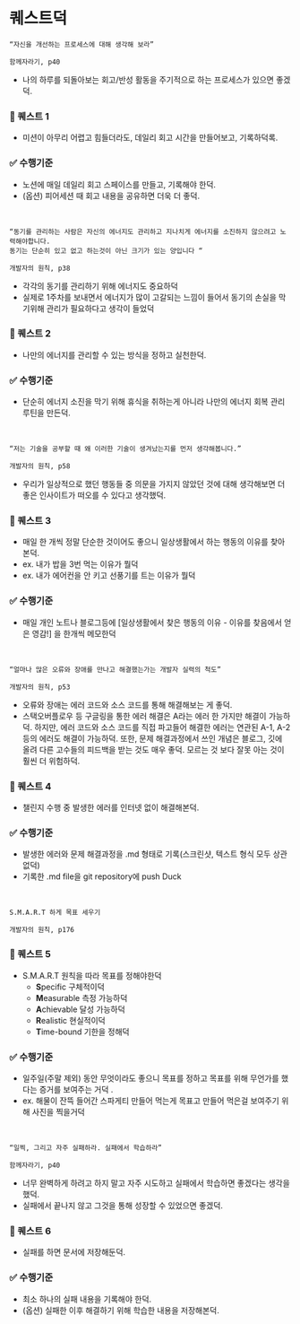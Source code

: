 # 퀘스트덕

```
“자신을 개선하는 프로세스에 대해 생각해 보라”

함께자라기, p40
```

- 나의 하루를 되돌아보는 회고/반성 활동을 주기적으로 하는 프로세스가 있으면 좋겠덕.

### 🐤 퀘스트 1

- 미션이 아무리 어렵고 힘들더라도, 데일리 회고 시간을 만들어보고, 기록하덕록.

### ✅ 수행기준

- 노션에 매일 데일리 회고 스페이스를 만들고, 기록해야 한덕.
- (옵션) 피어세션 때 회고 내용을 공유하면 더욱 더 좋덕.

<br />

```
“동기를 관리하는 사람은 자신의 에너지도 관리하고 지나치게 에너지를 소진하지 않으려고 노력해야합니다.
동기는 단순히 있고 없고 하는것이 아닌 크기가 있는 양입니다 “

개발자의 원칙, p38
```

- 각각의 동기를 관리하기 위해 에너지도 중요하덕
- 실제로 1주차를 보내면서 에너지가 많이 고갈되는 느낌이 들어서 동기의 손실을 막기위해 관리가 필요하다고 생각이 들었덕

### 🐤 퀘스트 2

- 나만의 에너지를 관리할 수 있는 방식을 정하고 실천한덕.

### ✅ 수행기준

- 단순히 에너지 소진을 막기 위해 휴식을 취하는게 아니라 나만의 에너지 회복 관리 루틴을 만든덕.

<br />

```
“저는 기술을 공부할 때 왜 이러한 기술이 생겨났는지를 먼저 생각해봅니다.”

개발자의 원칙, p58
```

- 우리가 일상적으로 했던 행동들 중 의문을 가지지 않았던 것에 대해 생각해보면 더 좋은 인사이트가 떠오를 수 있다고 생각했덕.

### 🐤 퀘스트 3

- 매일 한 개씩 정말 단순한 것이어도 좋으니 일상생활에서 하는 행동의 이유를 찾아본덕.
- ex. 내가 밥을 3번 먹는 이유가 뭘덕
- ex. 내가 에어컨을 안 키고 선풍기를 트는 이유가 뭘덕

### ✅ 수행기준

- 매일 개인 노트나 블로그등에 [일상생활에서 찾은 행동의 이유 - 이유를 찾음에서 얻은 영감!] 을 한개씩 메모한덕

<br />

```
“얼마나 많은 오류와 장애를 만나고 해결했는가는 개발자 실력의 척도”

개발자의 원칙, p53
```

- 오류와 장애는 에러 코드와 소스 코드를 통해 해결해보는 게 좋덕.
- 스택오버플로우 등 구글링을 통한 에러 해결은 A라는 에러 한 가지만 해결이 가능하덕. 하지만, 에러 코드와 소스 코드를 직접 파고들어 해결한 에러는 연관된 A-1, A-2 등의 에러도 해결이 가능하덕. 또한, 문제 해결과정에서 쓰인 개념은 블로그, 깃에 올려 다른 고수들의 피드백을 받는 것도 매우 좋덕. 모르는 것 보다 잘못 아는 것이 훨씬 더 위험하덕.

### 🐤 퀘스트 4

- 챌린지 수행 중 발생한 에러를 인터넷 없이 해결해본덕.

### ✅ 수행기준

- 발생한 에러와 문제 해결과정을 .md 형태로 기록(스크린샷, 텍스트 형식 모두 상관 없덕)
- 기록한 .md file을 git repository에 push Duck

<br />

```
S.M.A.R.T 하게 목표 세우기

개발자의 원칙, p176
```

### 🐤 퀘스트 5

- S.M.A.R.T 원칙을 따라 목표를 정해야한덕
  - **S**pecific 구체적이덕
  - **M**easurable 측정 가능하덕
  - **A**chievable 달성 가능하덕
  - **R**ealistic 현실적이덕
  - **T**ime-bound 기한을 정해덕

### ✅ 수행기준

- 일주일(주말 제외) 동안 무엇이라도 좋으니 목표를 정하고 목표를 위해 무언가를 했다는 증거를 보여주는 거덕 .
- ex. 해물이 잔뜩 들어간 스파게티 만들어 먹는게 목표고 만들어 먹은걸 보여주기 위해 사진을 찍을거덕

<br />

```
“일찍, 그리고 자주 실패하라. 실패에서 학습하라”

함께자라기, p40
```

- 너무 완벽하게 하려고 하지 말고 자주 시도하고 실패에서 학습하면 좋겠다는 생각을 했덕.
- 실패에서 끝나지 않고 그것을 통해 성장할 수 있었으면 좋겠덕.

### 🐤 퀘스트 6

- 실패를 하면 문서에 저장해둔덕.

### ✅ 수행기준

- 최소 하나의 실패 내용을 기록해야 한덕.
- (옵션) 실패한 이후 해결하기 위해 학습한 내용을 저장해본덕.
